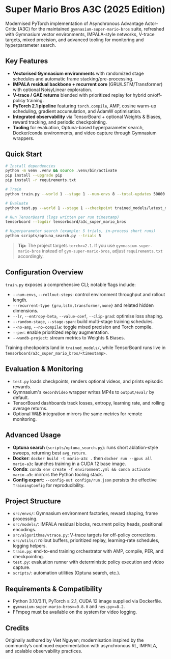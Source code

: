 # Super Mario Bros A3C (2025 Edition)

Modernised PyTorch implementation of Asynchronous Advantage Actor-Critic (A3C) for the maintained `gymnasium-super-mario-bros` suite, refreshed with Gymnasium vector environments, IMPALA-style networks, V-trace targets, mixed precision, and advanced tooling for monitoring and hyperparameter search.

## Key Features

- **Vectorised Gymnasium environments** with randomized stage schedules and automatic frame stacking/pre-processing.
- **IMPALA residual backbone + recurrent core** (GRU/LSTM/Transformer) with optional NoisyLinear exploration.
- **V-trace / GAE returns** blended with prioritized replay for hybrid on/off-policy training.
- **PyTorch 2.1 pipeline** featuring `torch.compile`, AMP, cosine warm-up scheduling, gradient accumulation, and AdamW optimisation.
- **Integrated observability** via TensorBoard + optional Weights & Biases, reward tracking, and periodic checkpointing.
- **Tooling** for evaluation, Optuna-based hyperparameter search, Docker/conda environments, and video capture through Gymnasium wrappers.

## Quick Start

```bash
# Install dependencies
python -m venv .venv && source .venv/bin/activate
pip install --upgrade pip
pip install -r requirements.txt

# Train
python train.py --world 1 --stage 1 --num-envs 8 --total-updates 50000

# Evaluate
python test.py --world 1 --stage 1 --checkpoint trained_models/latest_model.pt --episodes 5

# Run TensorBoard (logs written per run timestamp)
tensorboard --logdir tensorboard/a3c_super_mario_bros

# Hyperparameter search (example: 5 trials, in-process short runs)
python scripts/optuna_search.py --trials 5
```

> **Tip:** The project targets `torch>=2.1`. If you use `gymnasium-super-mario-bros` instead of `gym-super-mario-bros`, adjust `requirements.txt` accordingly.

## Configuration Overview

`train.py` exposes a comprehensive CLI; notable flags include:

- `--num-envs`, `--rollout-steps`: control environment throughput and rollout length.
- `--recurrent-type {gru,lstm,transformer,none}` and related hidden dimensions.
- `--lr`, `--entropy-beta`, `--value-coef`, `--clip-grad`: optimise loss shaping.
- `--random-stage`, `--stage-span`: build multi-stage training schedules.
- `--no-amp`, `--no-compile`: toggle mixed precision and Torch compile.
- `--per`: enable prioritized replay augmentation.
- `--wandb-project`: stream metrics to Weights & Biases.

Training checkpoints land in `trained_models/`, while TensorBoard runs live in `tensorboard/a3c_super_mario_bros/<timestamp>`.

## Evaluation & Monitoring

- `test.py` loads checkpoints, renders optional videos, and prints episodic rewards.
- Gymnasium's `RecordVideo` wrapper writes MP4s to `output/eval/` by default.
- TensorBoard dashboards track losses, entropy, learning rate, and rolling average returns.
- Optional W&B integration mirrors the same metrics for remote monitoring.

## Advanced Usage

- **Optuna search** (`scripts/optuna_search.py`): runs short ablation-style sweeps, returning best `avg_return`.
- **Docker**: `docker build -t mario-a3c .` then `docker run --gpus all mario-a3c` launches training in a CUDA 12 base image.
- **Conda**: `conda env create -f environment.yml && conda activate mario-a3c` mirrors the Python tooling stack.
- **Config export**: `--config-out configs/run.json` persists the effective `TrainingConfig` for reproducibility.

## Project Structure

- `src/envs/`: Gymnasium environment factories, reward shaping, frame processing.
- `src/models/`: IMPALA residual blocks, recurrent policy heads, positional encodings.
- `src/algorithms/vtrace.py`: V-trace targets for off-policy corrections.
- `src/utils/`: rollout buffers, prioritized replay, learning-rate schedules, logging helpers.
- `train.py`: end-to-end training orchestrator with AMP, compile, PER, and checkpointing.
- `test.py`: evaluation runner with deterministic policy execution and video capture.
- `scripts/`: automation utilities (Optuna search, etc.).

## Requirements & Compatibility

- Python 3.10/3.11, PyTorch ≥ 2.1, CUDA 12 image supplied via Dockerfile.
- `gymnasium-super-mario-bros>=0.8.0` and `nes-py>=8.2`.
- FFmpeg must be available on the system for video logging.

## Credits

Originally authored by Viet Nguyen; modernisation inspired by the community’s continued experimentation with asynchronous RL, IMPALA, and scalable observability practices.

